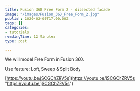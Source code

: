 ```yaml
---
title: Fusion 360 Free Form 2 - dissected facade
image: "/images/Fusion_360_Free_Form_2.jpg"
publish: 2020-02-09T17:00:00Z
tags: []
categories:
- tutorials
readingTime: 12 Minutes
type: post

---
```

We will model Free Form in Fusion 360.

Use feature: Loft, Sweep & Split Body

[https://youtu.be/jSCGChZRV5s](https://youtu.be/jSCGChZRV5s "https://youtu.be/jSCGChZRV5s")